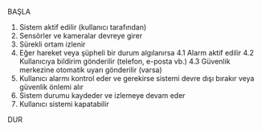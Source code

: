 BAŞLA

1. Sistem aktif edilir (kullanıcı tarafından)
2. Sensörler ve kameralar devreye girer
3. Sürekli ortam izlenir
4. Eğer hareket veya şüpheli bir durum algılanırsa
    4.1 Alarm aktif edilir
    4.2 Kullanıcıya bildirim gönderilir (telefon, e-posta vb.)
    4.3 Güvenlik merkezine otomatik uyarı gönderilir (varsa)
5. Kullanıcı alarmı kontrol eder ve gerekirse sistemi devre dışı bırakır veya güvenlik önlemi alır
6. Sistem durumu kaydeder ve izlemeye devam eder
7. Kullanıcı sistemi kapatabilir

DUR
